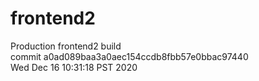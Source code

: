 # frontend2  
Production frontend2 build  
commit a0ad089baa3a0aec154ccdb8fbb57e0bbac97440  
Wed Dec 16 10:31:18 PST 2020  
